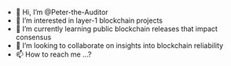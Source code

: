 - 👋 Hi, I’m @Peter-the-Auditor
- 👀 I’m interested in layer-1 blockchain projects
- 🌱 I’m currently learning public blockchain releases that impact consensus
- 💞️ I’m looking to collaborate on insights into blockchain reliability
- 📫 How to reach me ...?

<!---
Peter-the-Auditor/Peter-the-Auditor is a ✨ special ✨ repository because its `README.md` (this file) appears on your GitHub profile.
You can click the Preview link to take a look at your changes.
--->
